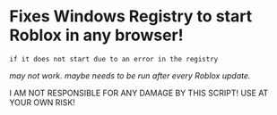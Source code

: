 # Fixes Windows Registry to start Roblox in any browser!
`if it does not start due to an error in the registry`

*may not work.*
*maybe needs to be run after every Roblox update.*

I AM NOT RESPONSIBLE FOR ANY DAMAGE BY THIS SCRIPT!
USE AT YOUR OWN RISK!

